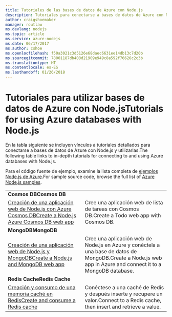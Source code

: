 ```yaml
---
title: Tutoriales de las bases de datos de Azure con Node.js
description: Tutoriales para conectarse a bases de datos de Azure con Node.js y utilizarlas
author: craigshoemaker
manager: routlaw
ms.devlang: nodejs
ms.topic: article
ms.service: azure-nodejs
ms.date: 06/17/2017
ms.author: cshoe
ms.openlocfilehash: f50a3021c3d5126e68daec6631ee14db13c7d20b
ms.sourcegitcommit: 78001187db408d21909e949c8a592f76626c2c3b
ms.translationtype: HT
ms.contentlocale: es-ES
ms.lasthandoff: 01/26/2018
---
```

# <a name="tutorials-for-using-azure-databases-with-nodejs"></a><span data-ttu-id="d9cd0-103">Tutoriales para utilizar bases de datos de Azure con Node.js</span><span class="sxs-lookup"><span data-stu-id="d9cd0-103">Tutorials for using Azure databases with Node.js</span></span>

<span data-ttu-id="d9cd0-104">En la tabla siguiente se incluyen vínculos a tutoriales detallados para conectarse a bases de datos de Azure con Node.js y utilizarlas.</span><span class="sxs-lookup"><span data-stu-id="d9cd0-104">The following table links to in-depth tutorials for connecting to and using Azure databases with Node.js.</span></span> 

<span data-ttu-id="d9cd0-105">Para el código fuente de ejemplo, examine la lista completa de [ejemplos Node.js de Azure](https://azure.microsoft.com/resources/samples/?term=nodejs).</span><span class="sxs-lookup"><span data-stu-id="d9cd0-105">For sample source code, browse the full list of [Azure Node.js samples](https://azure.microsoft.com/resources/samples/?term=nodejs).</span></span>

| | |
|---|---|
| <span data-ttu-id="d9cd0-106">**Cosmos DB**</span><span class="sxs-lookup"><span data-stu-id="d9cd0-106">**Cosmos DB**</span></span> ||
| [<span data-ttu-id="d9cd0-107">Creación de una aplicación web de Node.js con Azure Cosmos DB</span><span class="sxs-lookup"><span data-stu-id="d9cd0-107">Create a Node.js Azure Cosmos DB web app</span></span>](http://docs.microsoft.com/azure/documentdb/documentdb-nodejs-application?toc=/azure/node/toc.json&bc=/azure/node/toc.json) | <span data-ttu-id="d9cd0-108">Cree una aplicación web de lista de tareas con Cosmos DB.</span><span class="sxs-lookup"><span data-stu-id="d9cd0-108">Create a Todo web app with Cosmos DB.</span></span>  |
| <span data-ttu-id="d9cd0-109">**MongoDB**</span><span class="sxs-lookup"><span data-stu-id="d9cd0-109">**MongoDB**</span></span> ||
| [<span data-ttu-id="d9cd0-110">Creación de una aplicación web de Node.js y MongoDB</span><span class="sxs-lookup"><span data-stu-id="d9cd0-110">Create a Node.js and MongoDB web app</span></span>](http://docs.microsoft.com/azure/app-service-web/app-service-web-tutorial-nodejs-mongodb-app?toc=/azure/node/toc.json&bc=/azure/node/toc.json) | <span data-ttu-id="d9cd0-111">Cree una aplicación web de Node.js en Azure y conéctela a una base de datos de MongoDB.</span><span class="sxs-lookup"><span data-stu-id="d9cd0-111">Create a Node.js web app in Azure and connect it to a MongoDB database.</span></span>  |
| <span data-ttu-id="d9cd0-112">**Redis Cache**</span><span class="sxs-lookup"><span data-stu-id="d9cd0-112">**Redis Cache**</span></span> | |
| [<span data-ttu-id="d9cd0-113">Creación y consumo de una memoria caché en Redis</span><span class="sxs-lookup"><span data-stu-id="d9cd0-113">Create and consume a Redis cache</span></span>](http://docs.microsoft.com/azure/redis-cache/cache-nodejs-get-started?toc=/azure/node/toc.json&bc=/azure/node/toc.json) | <span data-ttu-id="d9cd0-114">Conéctese a una caché de Redis y después inserte y recupere un valor.</span><span class="sxs-lookup"><span data-stu-id="d9cd0-114">Connect to a Redis cache, then insert and retrieve a value.</span></span>
